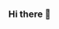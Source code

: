 ### Hi there 👋

<!--
**TanishSharma151/TanishSharma151** is a ✨ _special_ ✨ repository because its `README.md` (this file) appears on your GitHub profile.

Here are some ideas to get you started:

- 🔭 I’m currently working on personal projects using html, css and javascript.
- 🌱 I’m currently learning c++, javascript, nodejs, mongodb.
- 👯 I’m looking to collaborate on any web development project.
- 📫 How to reach me: tanishrajsharma151@gmail.com
-->
